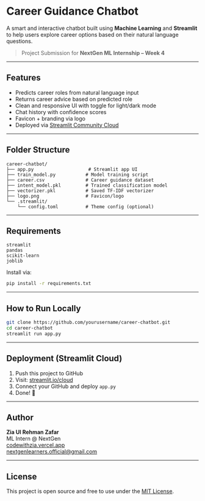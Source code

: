 
#  Career Guidance Chatbot

A smart and interactive chatbot built using **Machine Learning** and **Streamlit** to help users explore career options based on their natural language questions.

>  Project Submission for **NextGen ML Internship – Week 4**

---

##  Features

-  Predicts career roles from natural language input
-  Returns career advice based on predicted role
-  Clean and responsive UI with toggle for light/dark mode
-  Chat history with confidence scores
-  Favicon + branding via logo
-  Deployed via [Streamlit Community Cloud](https://streamlit.io/cloud)

---

##  Folder Structure

```
career-chatbot/
├── app.py                    # Streamlit app UI
├── train_model.py           # Model training script
├── career.csv               # Career guidance dataset
├── intent_model.pkl         # Trained classification model
├── vectorizer.pkl           # Saved TF-IDF vectorizer
├── logo.png                 # Favicon/logo
└── .streamlit/
    └── config.toml          # Theme config (optional)
```

---

##  Requirements


```
streamlit
pandas
scikit-learn
joblib
```

Install via:

```bash
pip install -r requirements.txt
```

---

##  How to Run Locally

```bash
git clone https://github.com/yourusername/career-chatbot.git
cd career-chatbot
streamlit run app.py
```

---

##  Deployment (Streamlit Cloud)

1. Push this project to GitHub
2. Visit: [streamlit.io/cloud](https://streamlit.io/cloud)
3. Connect your GitHub and deploy `app.py`
4. Done! 🎉

---


## Author

**Zia Ul Rehman Zafar**  
ML Intern @ NextGen  
[codewithzia.vercel.app](https://codewithzia.vercel.app)  
 nextgenlearners.official@gmail.com

---

## License

This project is open source and free to use under the [MIT License](LICENSE).
